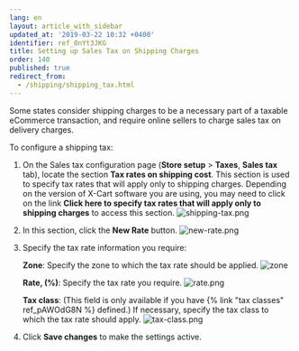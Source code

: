 ```yaml
---
lang: en
layout: article_with_sidebar
updated_at: '2019-03-22 10:32 +0400'
identifier: ref_0nYt3JKG
title: Setting up Sales Tax on Shipping Charges
order: 140
published: true
redirect_from:
  - /shipping/shipping_tax.html
---
```

Some states consider shipping charges to be a necessary part of a taxable eCommerce transaction, and require online sellers to charge sales tax on delivery charges.

To configure a shipping tax:

1. On the Sales tax configuration page (**Store setup** > **Taxes**, **Sales tax** tab), locate the section **Tax rates on shipping cost**. This section is used to specify tax rates that will apply only to shipping charges. Depending on the version of X-Cart software you are using, you may need to click on the link **Click here to specify tax rates that will apply only to shipping charges** to access this section. 
   ![shipping-tax.png]({{site.baseurl}}/attachments/ref_4nZM0iOX/shipping-tax.png)

2. In this section, click the **New Rate** button.
   ![new-rate.png]({{site.baseurl}}/attachments/ref_4nZM0iOX/new-rate.png)
      
3. Specify the tax rate information you require:
   
   **Zone**: Specify the zone to which the tax rate should be applied.
   ![zone]({{site.baseurl}}/attachments/ref_4nZM0iOX/zone.png)

   **Rate, (%)**: Specify the tax rate you require.
   ![rate.png]({{site.baseurl}}/attachments/ref_4nZM0iOX/rate.png) 
   
   **Tax class**: (This field is only available if you have {% link "tax classes" ref_pAWOdG8N %} defined.) If necessary, specify the tax class to which the tax rate should apply.
   ![tax-class.png]({{site.baseurl}}/attachments/ref_4nZM0iOX/tax-class.png)  

5. Click **Save changes** to make the settings active.
      

